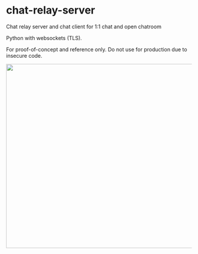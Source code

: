 # chat-relay-server
Chat relay server and chat client for 1:1 chat and open chatroom

Python with websockets (TLS).

For proof-of-concept and reference only. Do not use for production due to insecure code.

<img src="https://i.imgur.com/wHc0Sym.png" width=700 height=500>
